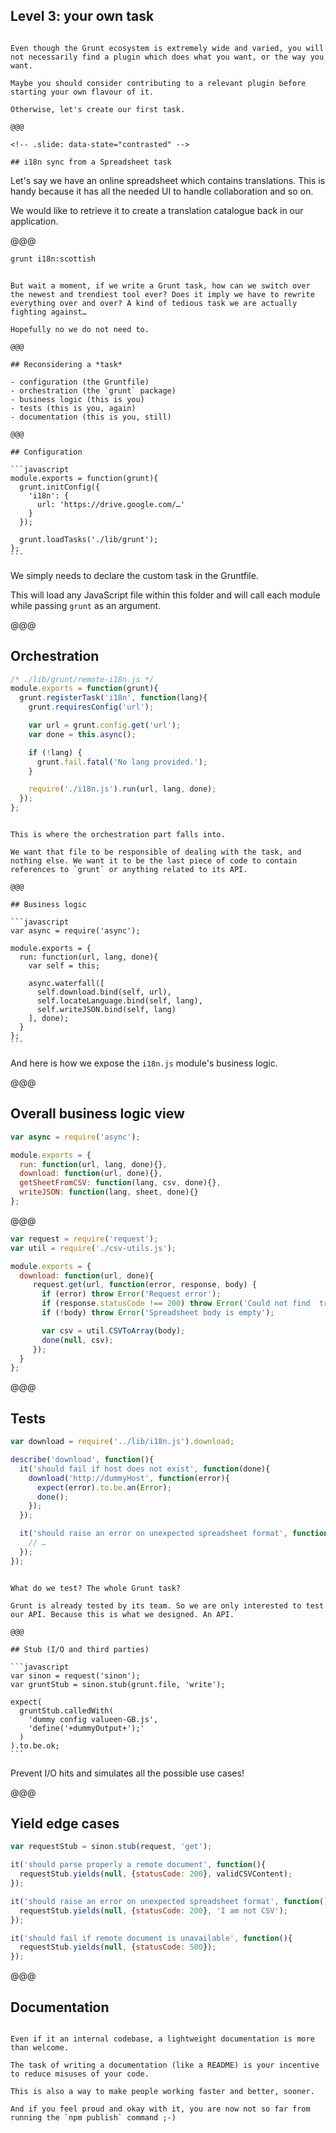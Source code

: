 ## Level 3: your own task

<!-- .slide: data-background="images/everyday-kx-11m.jpg" -->

~~~~

Even though the Grunt ecosystem is extremely wide and varied, you will not necessarily find a plugin which does what you want, or the way you want.

Maybe you should consider contributing to a relevant plugin before starting your own flavour of it.

Otherwise, let's create our first task.

@@@

<!-- .slide: data-state="contrasted" -->

## i18n sync from a Spreadsheet task

~~~~

Let's say we have an online spreadsheet which contains translations. This is handy because it has all the needed UI to handle collaboration and so on.

We would like to retrieve it to create a translation catalogue back in our application.

@@@

```bash
grunt i18n:scottish
```

~~~~

But wait a moment, if we write a Grunt task, how can we switch over the newest and trendiest tool ever? Does it imply we have to rewrite everything over and over? A kind of tedious task we are actually fighting against…

Hopefully no we do not need to.

@@@

## Reconsidering a *task*

- configuration (the Gruntfile)
- orchestration (the `grunt` package)
- business logic (this is you)
- tests (this is you, again)
- documentation (this is you, still)

@@@

## Configuration

```javascript
module.exports = function(grunt){
  grunt.initConfig({
    'i18n': {
      url: 'https://drive.google.com/…'
    }
  });

  grunt.loadTasks('./lib/grunt');
};
```

~~~~

We simply needs to declare the custom task in the Gruntfile.

This will load any JavaScript file within this folder and will call each module while passing `grunt` as an argument.

@@@

## Orchestration

```javascript
/* ./lib/grunt/remote-i18n.js */
module.exports = function(grunt){
  grunt.registerTask('i18n', function(lang){
    grunt.requiresConfig('url');

    var url = grunt.config.get('url');
    var done = this.async();

    if (!lang) {
      grunt.fail.fatal('No lang provided.');
    }

    require('./i18n.js').run(url, lang, done);
  });
};
```

~~~~

This is where the orchestration part falls into.

We want that file to be responsible of dealing with the task, and nothing else. We want it to be the last piece of code to contain references to `grunt` or anything related to its API.

@@@

## Business logic

```javascript
var async = require('async');

module.exports = {
  run: function(url, lang, done){
    var self = this;

    async.waterfall([
      self.download.bind(self, url),
      self.locateLanguage.bind(self, lang),
      self.writeJSON.bind(self, lang)
    ], done);
  }
};
```

~~~~

And here is how we expose the `i18n.js` module's business logic.

@@@

## Overall business logic view

```javascript
var async = require('async');

module.exports = {
  run: function(url, lang, done){},
  download: function(url, done){},
  getSheetFromCSV: function(lang, csv, done){},
  writeJSON: function(lang, sheet, done){}
};
```

@@@

```javascript
var request = require('request');
var util = require('./csv-utils.js');

module.exports = {
  download: function(url, done){
     request.get(url, function(error, response, body) {
       if (error) throw Error('Request error');
       if (response.statusCode !== 200) throw Error('Could not find  translation spreadsheet');
       if (!body) throw Error('Spreadsheet body is empty');

       var csv = util.CSVToArray(body);
       done(null, csv);
     });
  }
};
```

@@@

## Tests

```javascript
var download = require('../lib/i18n.js').download;

describe('download', function(){
  it('should fail if host does not exist', function(done){
    download('http://dummyHost', function(error){
      expect(error).to.be.an(Error);
      done();
    });
  });

  it('should raise an error on unexpected spreadsheet format', function(){
    // …
  });
});
```

~~~~

What do we test? The whole Grunt task?

Grunt is already tested by its team. So we are only interested to test our API. Because this is what we designed. An API.

@@@

## Stub (I/O and third parties)

```javascript
var sinon = request('sinon');
var gruntStub = sinon.stub(grunt.file, 'write');

expect(
  gruntStub.calledWith(
    'dummy config valueen-GB.js',
    'define('+dummyOutput+');'
  )
).to.be.ok;
```

~~~~

Prevent I/O hits and simulates all the possible use cases!

@@@

## Yield edge cases

```javascript
var requestStub = sinon.stub(request, 'get');

it('should parse properly a remote document', function(){
  requestStub.yields(null, {statusCode: 200}, validCSVContent);
});

it('should raise an error on unexpected spreadsheet format', function(){
  requestStub.yields(null, {statusCode: 200}, 'I am not CSV');
});

it('should fail if remote document is unavailable', function(){
  requestStub.yields(null, {statusCode: 500});
});
```


@@@

<!-- .slide: data-background="../writethedocs/images/api-example.png" -->

## Documentation

~~~~

Even if it an internal codebase, a lightweight documentation is more than welcome.

The task of writing a documentation (like a README) is your incentive to reduce misuses of your code.

This is also a way to make people working faster and better, sooner.

And if you feel proud and okay with it, you are now not so far from running the `npm publish` command ;-)
